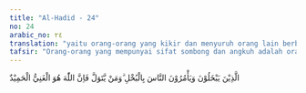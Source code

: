 ```yaml
---
title: "Al-Hadid - 24"
no: 24
arabic_no: ٢٤
translation: "yaitu orang-orang yang kikir dan menyuruh orang lain berbuat kikir. Barangsiapa berpaling (dari perintah-perintah Allah), maka sesungguhnya Allah, Dia Mahakaya, Maha Terpuji."
tafsir: "Orang-orang yang mempunyai sifat sombong dan angkuh adalah orang yang bila memperoleh suatu nikmat, kesenangan atau harta, maka ia berpendapat bahwa semuanya itu diperolehnya semata-mata karena kesanggupan dan kepandaiannya sendiri. Karena berusaha, maka ia memperolehnya, bukan karena pertolongan dan anugerah Allah kepadanya. Kemudian setan membisik-bisikkan ketelinganya bahwa ia adalah orang-orang yang kuat dan mampu, tidak memerlukan pertolongan orang lain. Karena yakin akan kemampuan dirinya itu, ia merasa tidak mengindahkan orang lain dan memberi orang lain. Jika ia memberi dan mengindahkan orang lain ia akan menjadi miskin. Keyakinan itu disampaikan pula kepada orang lain dan menganjurkan orang lain berkeyakinan sepertinya pula, yaitu berlaku kikir agar tidak menjadi miskin. Pada ayat ini ditegaskan bahwa orang yang mempunyai sifat-sifat seperti di atas adalah orang-orang yang berpaling dari perintahperintah Allah. Allah memerintahkan agar manusia bersifat rendah hati, suka menolong sesamanya, membantu fakir miskin, berinfak di jalan Allah dan sebagainya, tetapi mereka menganjurkan dan berbuat sebaliknya. Allah menyatakan bahwa sikap dan tindakan mereka yang demikian itu tidak akan merugikan Allah sedikit pun, melainkan akan merugikan diri mereka sendiri, karena Allah tidak memerlukan sedikit pun harta dan pemberian mereka, tetapi merekalah yang memerlukannya. Allah Maha Terpuji karena Dialah yang melimpahkan nikmat kepada seluruh makhluk-Nya. Ayat lain yang sama artinya dengan ayat ini, ialah: Dan milik Allah-lah apa yang ada di langit dan apa yang ada di bumi, dan sungguh, Kami telah memerintahkan kepada orang yang diberi kitab suci sebelum kamu dan (juga) kepadamu agar bertakwa kepada Allah. Tetapi jika kamu ingkar, maka (ketahuilah), milik Allah-lah apa yang ada di langit dan apa yang ada di bumi, dan Allah Mahakaya, Maha Terpuji. (an-Nisa'/4: 131)"
---
```


 ۨالَّذِيْنَ يَبْخَلُوْنَ وَيَأْمُرُوْنَ النَّاسَ بِالْبُخْلِ ۗوَمَنْ يَّتَوَلَّ فَاِنَّ اللّٰهَ هُوَ الْغَنِيُّ الْحَمِيْدُ 
